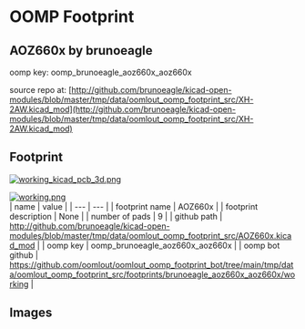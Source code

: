 # OOMP Footprint  
## AOZ660x  by brunoeagle  
  
oomp key: oomp_brunoeagle_aoz660x_aoz660x  
  
source repo at: [http://github.com/brunoeagle/kicad-open-modules/blob/master/tmp/data/oomlout_oomp_footprint_src/XH-2AW.kicad_mod](http://github.com/brunoeagle/kicad-open-modules/blob/master/tmp/data/oomlout_oomp_footprint_src/XH-2AW.kicad_mod)  
## Footprint  
  
[![working_kicad_pcb_3d.png](working_kicad_pcb_3d_600.png)](working_kicad_pcb_3d.png)  
  
[![working.png](working_600.png)](working.png)  
| name | value | 
| --- | --- | 
| footprint name | AOZ660x | 
| footprint description | None | 
| number of pads | 9 | 
| github path | http://github.com/brunoeagle/kicad-open-modules/blob/master/tmp/data/oomlout_oomp_footprint_src/AOZ660x.kicad_mod | 
| oomp key | oomp_brunoeagle_aoz660x_aoz660x | 
| oomp bot github | https://github.com/oomlout/oomlout_oomp_footprint_bot/tree/main/tmp/data/oomlout_oomp_footprint_src/footprints/brunoeagle_aoz660x_aoz660x/working | 
## Images  

